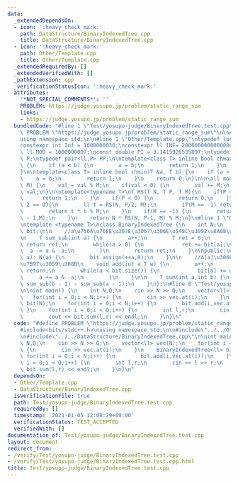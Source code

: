 ```yaml
---
data:
  _extendedDependsOn:
  - icon: ':heavy_check_mark:'
    path: DataStructure/BinaryIndexedTree.cpp
    title: DataStructure/BinaryIndexedTree.cpp
  - icon: ':heavy_check_mark:'
    path: Other/Template.cpp
    title: Other/Template.cpp
  _extendedRequiredBy: []
  _extendedVerifiedWith: []
  _pathExtension: cpp
  _verificationStatusIcon: ':heavy_check_mark:'
  attributes:
    '*NOT_SPECIAL_COMMENTS*': ''
    PROBLEM: https://judge.yosupo.jp/problem/static_range_sum
    links:
    - https://judge.yosupo.jp/problem/static_range_sum
  bundledCode: "#line 1 \"Test/yosupo-judge/BinaryIndexedTree.test.cpp\"\n#define\
    \ PROBLEM \"https://judge.yosupo.jp/problem/static_range_sum\"\n\n#include<bits/stdc++.h>\n\
    using namespace std;\n\n#line 1 \"Other/Template.cpp\"\ntypedef long long ll;\n\
    constexpr int Inf = 1000000030;\nconstexpr ll INF= 2000000000000000000;\nconstexpr\
    \ ll MOD = 1000000007;\nconst double PI = 3.1415926535897;\ntypedef pair<ll,ll>\
    \ P;\ntypedef pair<ll,P> PP;\n\ntemplate<class T> inline bool chmax(T &a, T b)\
    \ {\n    if (a < b) {\n        a = b;\n        return 1;\n    }\n    return 0;\n\
    }\n\ntemplate<class T> inline bool chmin(T &a, T b) {\n    if (a > b) {\n    \
    \    a = b;\n        return 1;\n    }\n    return 0;\n}\n\n\nll mod(ll val, ll\
    \ M) {\n    val = val % M;\n    if(val < 0) {\n        val += M;\n    }\n    return\
    \ val;\n}\n\ntemplate<typename T>\nT RS(T N, T P, T M){\n    if(P == 0) {\n  \
    \      return 1;\n    }\n    if(P < 0) {\n        return 0;\n    }\n    if(P %\
    \ 2 == 0){\n        ll t = RS(N, P/2, M);\n        if(M == -1) return t * t;\n\
    \        return t * t % M;\n    }\n    if(M == -1) {\n        return N * RS(N,P\
    \ - 1,M);\n    }\n    return N * RS(N, P-1, M) % M;\n}\n#line 1 \"DataStructure/BinaryIndexedTree.cpp\"\
    \ntemplate <typename T>\nclass BinaryIndexedTree {\n    int N;\n    vector<T>\
    \ bit;\n\n    //a\u756A\u76EE\u307E\u3067\u306E\u548C\u3092\u8A08\u7B97\u3059\u308B\
    \n    T sum_sub(int a) {\n        a++;\n        T ret = 0;\n        if(a == 0)\
    \ return ret;\n        while(a > 0) {\n            ret += bit[a];\n          \
    \  a -= a & -a;\n        }\n        return ret;\n    }\n\npublic:\n\n    BinaryIndexedTree(int\
    \ a): N(a) {\n        bit.assign(++a,0);\n    }\n\n    //A[a]\u306Bw\u3092\u52A0\
    \u7B97\u3059\u308B\n    void add(int a,T w) {\n        a++;\n        if(a == 0)\
    \ return;\n        while(a < bit.size()) {\n            bit[a] += w;\n       \
    \     a += a & -a;\n        }\n    }\n\n    T sum(int a,int b) {\n        return\
    \ sum_sub(b - 1) - sum_sub(a - 1);\n    }\n};\n#line 8 \"Test/yosupo-judge/BinaryIndexedTree.test.cpp\"\
    \n\nint main() {\n    int N,Q;\n    cin >> N >> Q;\n    vector<ll> vec(N);\n \
    \   for(int i = 0;i < N;i++) {\n        cin >> vec.at(i);\n    }\n    BinaryIndexedTree<ll>\
    \ bit(N);\n    for(int i = 0;i < N;i++) {\n        bit.add(i,vec.at(i));\n   \
    \ }\n    for(int i = 0;i < Q;i++) {\n        int l,r;\n        cin >> l >> r;\n\
    \        cout << bit.sum(l,r) << endl;\n    }\n}\n"
  code: "#define PROBLEM \"https://judge.yosupo.jp/problem/static_range_sum\"\n\n\
    #include<bits/stdc++.h>\nusing namespace std;\n\n#include\"../../Other/Template.cpp\"\
    \n#include\"../../DataStructure/BinaryIndexedTree.cpp\"\n\nint main() {\n    int\
    \ N,Q;\n    cin >> N >> Q;\n    vector<ll> vec(N);\n    for(int i = 0;i < N;i++)\
    \ {\n        cin >> vec.at(i);\n    }\n    BinaryIndexedTree<ll> bit(N);\n   \
    \ for(int i = 0;i < N;i++) {\n        bit.add(i,vec.at(i));\n    }\n    for(int\
    \ i = 0;i < Q;i++) {\n        int l,r;\n        cin >> l >> r;\n        cout <<\
    \ bit.sum(l,r) << endl;\n    }\n}\n"
  dependsOn:
  - Other/Template.cpp
  - DataStructure/BinaryIndexedTree.cpp
  isVerificationFile: true
  path: Test/yosupo-judge/BinaryIndexedTree.test.cpp
  requiredBy: []
  timestamp: '2021-01-05 12:08:29+09:00'
  verificationStatus: TEST_ACCEPTED
  verifiedWith: []
documentation_of: Test/yosupo-judge/BinaryIndexedTree.test.cpp
layout: document
redirect_from:
- /verify/Test/yosupo-judge/BinaryIndexedTree.test.cpp
- /verify/Test/yosupo-judge/BinaryIndexedTree.test.cpp.html
title: Test/yosupo-judge/BinaryIndexedTree.test.cpp
---
```

